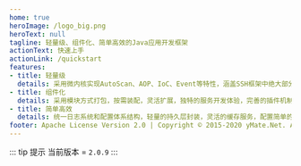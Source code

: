```yaml
---
home: true
heroImage: /logo_big.png
heroText: null
tagline: 轻量级、组件化、简单高效的Java应用开发框架
actionText: 快速上手
actionLink: /quickstart
features:
- title: 轻量级
  details: 采用微内核实现AutoScan、AOP、IoC、Event等特性，涵盖SSH框架中绝大部分核心功能！
- title: 组件化
  details: 采用模块方式打包，按需装配，灵活扩展，独特的服务开发体验，完善的插件机制，助力于更细颗粒度的业务拆分！
- title: 简单高效
  details: 统一日志系统和配置体系结构，轻量的持久层封装，灵活的缓存服务，配置简单的MVC和参数验证，让您更专注于业务！
footer: Apache License Version 2.0 | Copyright © 2015-2020 yMate.Net. All Rights Reserved.
---
```



::: tip 提示
当前版本 = `2.0.9`
:::
